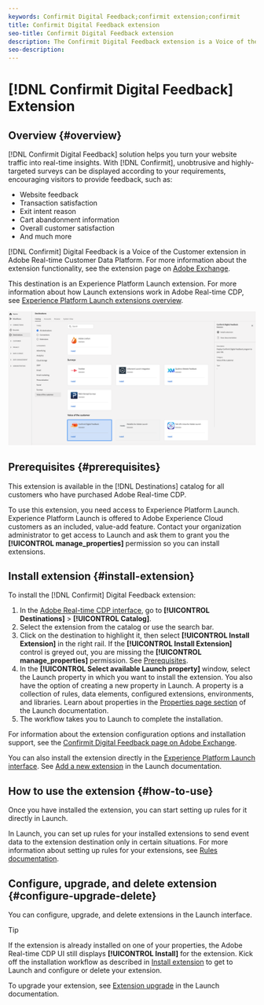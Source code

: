```yaml
---
keywords: Confirmit Digital Feedback;confirmit extension;confirmit
title: Confirmit Digital Feedback extension
seo-title: Confirmit Digital Feedback extension
description: The Confirmit Digital Feedback extension is a Voice of the Customer destination in Adobe Real-time Customer Data Platform. For more information about the extension functionality, see the extension page on Adobe Exchange.
seo-description: 
---
```


# [!DNL Confirmit Digital Feedback] Extension

## Overview {#overview}

[!DNL Confirmit Digital Feedback] solution helps you turn your website traffic into real-time insights. With [!DNL Confirmit], unobtrusive and highly-targeted surveys can be displayed according to your requirements, encouraging visitors to provide feedback, such as:

* Website feedback 
* Transaction satisfaction
* Exit intent reason
* Cart abandonment information
* Overall customer satisfaction
* And much more

[!DNL Confirmit] Digital Feedback is a Voice of the Customer extension in Adobe Real-time Customer Data Platform. For more information about the extension functionality, see the extension page on [Adobe Exchange](https://exchange.adobe.com/experiencecloud.details.103247.confirmit-digital-feedback-for-adobe-launch.html).

This destination is an Experience Platform Launch extension. For more information about how Launch extensions work in Adobe Real-time CDP, see [Experience Platform Launch extensions overview](/help/rtcdp/destinations/experience-platform-launch-extensions.md).


![Confirmit Digital Feedback extension](assets/confirmit-digital-feedback-extension.png)

## Prerequisites {#prerequisites}

This extension is available in the [!DNL Destinations] catalog for all customers who have purchased Adobe Real-time CDP.

To use this extension, you need access to Experience Platform Launch. Experience Platform Launch is offered to Adobe Experience Cloud customers as an included, value-add feature. Contact your organization administrator to get access to Launch and ask them to grant you the **[!UICONTROL manage_properties]** permission so you can install extensions.

## Install extension {#install-extension}

To install the [!DNL Confirmit] Digital Feedback extension:

1. In the [Adobe Real-time CDP interface](http://platform.adobe.com/), go to **[!UICONTROL Destinations]** > **[!UICONTROL Catalog]**.
2. Select the extension from the catalog or use the search bar.
3. Click on the destination to highlight it, then select **[!UICONTROL Install Extension]** in the right rail. If the **[!UICONTROL Install Extension]** control is greyed out, you are missing the **[!UICONTROL manage_properties]** permission. See [Prerequisites](#prerequisites).
4. In the **[!UICONTROL Select available Launch property]** window, select the Launch property in which you want to install the extension. You also have the option of creating a new property in Launch. A property is a collection of rules, data elements, configured extensions, environments, and libraries. Learn about properties in the [Properties page section](https://docs.adobe.com/content/help/en/launch/using/reference/admin/companies-and-properties.html#properties-page) of the Launch documentation.
5. The workflow takes you to Launch to complete the installation. 

For information about the extension configuration options and installation support, see the [Confirmit Digital Feedback page on Adobe Exchange](https://exchange.adobe.com/experiencecloud.details.103247.confirmit-digital-feedback-for-adobe-launch.html).

You can also install the extension directly in the [Experience Platform Launch interface](https://launch.adobe.com/). See [Add a new extension](https://docs.adobe.com/content/help/en/launch/using/reference/manage-resources/extensions/overview.html#add-a-new-extension) in the Launch documentation.


## How to use the extension {#how-to-use}

Once you have installed the extension, you can start setting up rules for it directly in Launch.

In Launch, you can set up rules for your installed extensions to send event data to the extension destination only in certain situations. For more information about setting up rules for your extensions, see [Rules documentation](https://docs.adobe.com/help/en/launch/using/reference/manage-resources/rules.html).

## Configure, upgrade, and delete extension {#configure-upgrade-delete}

You can configure, upgrade, and delete extensions in the Launch interface.

>[!TIP]
>
>If the extension is already installed on one of your properties, the Adobe Real-time CDP UI still displays **[!UICONTROL Install]** for the extension. Kick off the installation workflow as described in [Install extension](#install-extension) to get to Launch and configure or delete your extension.

To upgrade your extension, see [Extension upgrade](https://docs.adobe.com/content/help/en/launch/using/reference/manage-resources/extensions/extension-upgrade.html) in the Launch documentation.